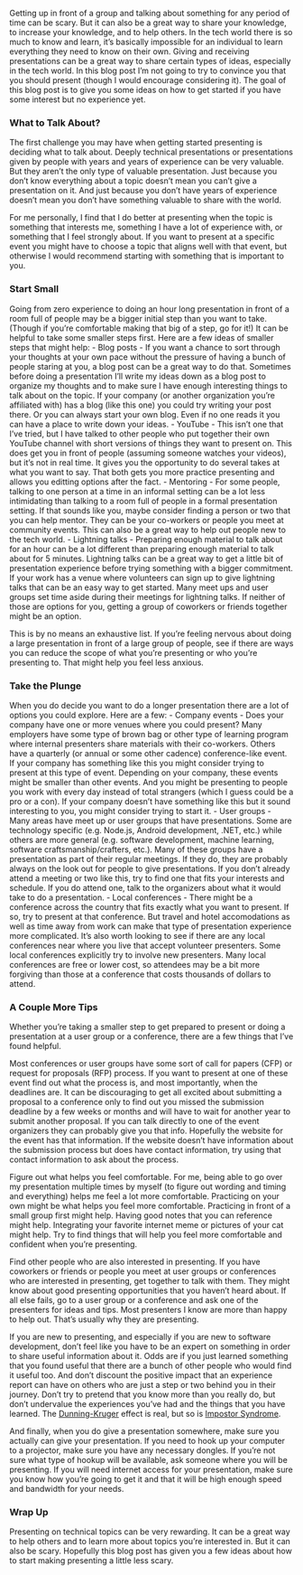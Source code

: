 Getting up in front of a group and talking about something for any period of time can be scary. But it can also be a great way to share your knowledge, to increase your knowledge, and to help others. In the tech world there is so much to know and learn, it’s basically impossible for an individual to learn everything they need to know on their own. Giving and receiving presentations can be a great way to share certain types of ideas, especially in the tech world. In this blog post I’m not going to try to convince you that you should present (though I would encourage considering it). The goal of this blog post is to give you some ideas on how to get started if you have some interest but no experience yet.

### What to Talk About?
The first challenge you may have when getting started presenting is deciding what to talk about. Deeply technical presentations or presentations given by people with years and years of experience can be very valuable. But they aren’t the only type of valuable presentation. Just because you don’t know everything about a topic doesn’t mean you can’t give a presentation on it. And just because you don’t have years of experience doesn’t mean you don’t have something valuable to share with the world.

For me personally, I find that I do better at presenting when the topic is something that interests me, something I have a lot of experience with, or something that I feel strongly about. If you want to present at a specific event you might have to choose a topic that aligns well with that event, but otherwise I would recommend starting with something that is important to you.

### Start Small
Going from zero experience to doing an hour long presentation in front of a room full of people may be a bigger initial step than you want to take. (Though if you’re comfortable making that big of a step, go for it!) It can be helpful to take some smaller steps first. Here are a few ideas of smaller steps that might help: - Blog posts - If you want a chance to sort through your thoughts at your own pace without the pressure of having a bunch of people staring at you, a blog post can be a great way to do that. Sometimes before doing a presentation I’ll write my ideas down as a blog post to organize my thoughts and to make sure I have enough interesting things to talk about on the topic. If your company (or another organization you’re affiliated with) has a blog (like this one) you could try writing your post there. Or you can always start your own blog. Even if no one reads it you can have a place to write down your ideas. - YouTube - This isn’t one that I’ve tried, but I have talked to other people who put together their own YouTube channel with short versions of things they want to present on. This does get you in front of people (assuming someone watches your videos), but it’s not in real time. It gives you the opportunity to do several takes at what you want to say. That both gets you more practice presenting and allows you editting options after the fact. - Mentoring - For some people, talking to one person at a time in an informal setting can be a lot less intimidating than talking to a room full of people in a formal presentation setting. If that sounds like you, maybe consider finding a person or two that you can help mentor. They can be your co-workers or people you meet at community events. This can also be a great way to help out people new to the tech world. - Lightning talks - Preparing enough material to talk about for an hour can be a lot different than preparing enough material to talk about for 5 minutes. Lightning talks can be a great way to get a little bit of presentation experience before trying something with a bigger commitment. If your work has a venue where volunteers can sign up to give lightning talks that can be an easy way to get started. Many meet ups and user groups set time aside during their meetings for lightning talks. If neither of those are options for you, getting a group of coworkers or friends together might be an option.

This is by no means an exhaustive list. If you’re feeling nervous about doing a large presentation in front of a large group of people, see if there are ways you can reduce the scope of what you’re presenting or who you’re presenting to. That might help you feel less anxious.

### Take the Plunge
When you do decide you want to do a longer presentation there are a lot of options you could explore. Here are a few: - Company events - Does your company have one or more venues where you could present? Many employers have some type of brown bag or other type of learning program where internal presenters share materials with their co-workers. Others have a quarterly (or annual or some other cadence) conference-like event. If your company has something like this you might consider trying to present at this type of event. Depending on your company, these events might be smaller than other events. And you might be presenting to people you work with every day instead of total strangers (which I guess could be a pro or a con). If your company doesn’t have something like this but it sound interesting to you, you might consider trying to start it. - User groups - Many areas have meet up or user groups that have presentations. Some are technology specific (e.g. Node.js, Android development, .NET, etc.) while others are more general (e.g. software development, machine learning, software craftsmanship/crafters, etc.). Many of these groups have a presentation as part of their regular meetings. If they do, they are probably always on the look out for people to give presentations. If you don’t already attend a meeting or two like this, try to find one that fits your interests and schedule. If you do attend one, talk to the organizers about what it would take to do a presentation. - Local conferences - There might be a conference across the country that fits exactly what you want to present. If so, try to present at that conference. But travel and hotel accomodations as well as time away from work can make that type of presentation experience more complicated. It’s also worth looking to see if there are any local conferences near where you live that accept volunteer presenters. Some local conferences explicitly try to involve new presenters. Many local conferences are free or lower cost, so attendees may be a bit more forgiving than those at a conference that costs thousands of dollars to attend.

### A Couple More Tips
Whether you’re taking a smaller step to get prepared to present or doing a presentation at a user group or a conference, there are a few things that I’ve found helpful.

Most conferences or user groups have some sort of call for papers (CFP) or request for proposals (RFP) process. If you want to present at one of these event find out what the process is, and most importantly, when the deadlines are. It can be discouraging to get all excited about submitting a proposal to a conference only to find out you missed the submission deadline by a few weeks or months and will have to wait for another year to submit another proposal. If you can talk directly to one of the event organizers they can probably give you that info. Hopefully the website for the event has that information. If the website doesn’t have information about the submission process but does have contact information, try using that contact information to ask about the process.

Figure out what helps you feel comfortable. For me, being able to go over my presentation multiple times by myself (to figure out wording and timing and everything) helps me feel a lot more comfortable. Practicing on your own might be what helps you feel more comfortable. Practicing in front of a small group first might help. Having good notes that you can reference might help. Integrating your favorite internet meme or pictures of your cat might help. Try to find things that will help you feel more comfortable and confident when you’re presenting.

Find other people who are also interested in presenting. If you have coworkers or friends or people you meet at user groups or conferences who are interested in presenting, get together to talk with them. They might know about good presenting opportunities that you haven’t heard about. If all else fails, go to a user group or a conference and ask one of the presenters for ideas and tips. Most presenters I know are more than happy to help out. That’s usually why they are presenting.

If you are new to presenting, and especially if you are new to software development, don’t feel like you have to be an expert on something in order to share useful information about it. Odds are if you just learned something that you found useful that there are a bunch of other people who would find it useful too. And don’t discount the positive impact that an experience report can have on others who are just a step or two behind you in their journey. Don’t try to pretend that you know more than you really do, but don’t undervalue the experiences you’ve had and the things that you have learned. The [Dunning-Kruger](https://en.wikipedia.org/wiki/Dunning%E2%80%93Kruger_effect) effect is real, but so is [Impostor Syndrome](https://en.wikipedia.org/wiki/Impostor_syndrome).

And finally, when you do give a presentation somewhere, make sure you actually can give your presentation. If you need to hook up your computer to a projector, make sure you have any necessary dongles. If you’re not sure what type of hookup will be available, ask someone where you will be presenting. If you will need internet access for your presentation, make sure you know how you’re going to get it and that it will be high enough speed and bandwidth for your needs.

### Wrap Up
Presenting on technical topics can be very rewarding. It can be a great way to help others and to learn more about topics you’re interested in. But it can also be scary. Hopefully this blog post has given you a few ideas about how to start making presenting a little less scary.